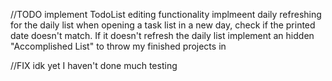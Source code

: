 //TODO
implement TodoList editing functionality
implmeent daily refreshing for the daily list
  when opening a task list in a new day, check if the printed date
  doesn't match. If it doesn't refresh the daily list
implement an hidden "Accomplished List" to throw my finished projects in 

//FIX
idk yet I haven't done much testing
